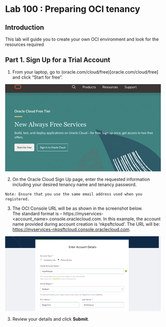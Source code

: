 # Lab 100 : Preparing OCI tenancy 

## Introduction
This lab will guide you to create your own OCI environment and look for the resources required

## Part 1. Sign Up for a Trial Account

1. From your laptop, go to (oracle.com/cloud/free)[oracle.com/cloud/free] and click “Start for free”.

![](./images/4.png "")

2. On the Oracle Cloud Sign Up page, enter the requested information including your desired tenancy name and tenancy password.

```
Note: Ensure that you use the same email address used when you registered.
```

3. The OCI Console URL will be as shown in the screenshot below.  
The standard format is – https://myservices-<account_name>.console.oraclecloud.com. In this example, the account name provided during account creation is ‘nkpsftcloud’.  The URL will be: https://myservices-nkpsftcloud.console.oraclecloud.com. 

![](./images/2.png "")

3. Review your details and click **Submit**.









